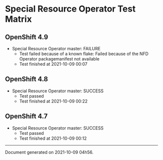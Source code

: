 
Special Resource Operator Test Matrix
=====================================

OpenShift 4.9
-------------


* Special Resource Operator master: FAILURE
  - Test failed because of a known flake: Failed because of the NFD Operator packagemanifest not available
  - Test finished at 2021-10-09 00:07

OpenShift 4.8
-------------


* Special Resource Operator master: SUCCESS
  - Test passed
  - Test finished at 2021-10-09 00:22

OpenShift 4.7
-------------


* Special Resource Operator master: SUCCESS
  - Test passed
  - Test finished at 2021-10-09 00:12


---
Document generated on 2021-10-09 04h56.
